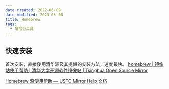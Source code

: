```yaml
---
date created: 2022-06-09
date modified: 2023-03-08
title: Homebrew
tags:
  - 命令行工具
---
```


## 快速安装

首次安装，直接使用清华源及其提供的安装方法，速度最快。
[homebrew | 镜像站使用帮助 | 清华大学开源软件镜像站 | Tsinghua Open Source Mirror](https://mirrors.tuna.tsinghua.edu.cn/help/homebrew/)

[Homebrew 源使用帮助 — USTC Mirror Help 文档](https://mirrors.ustc.edu.cn/help/brew.git.html)

